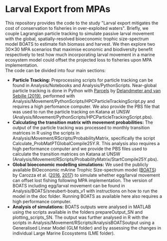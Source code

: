 # Larval Export from MPAs

This repository provides the code to the study "Larval export mitigates the cost of conservation to fisheries in over-exploited waters". Briefly, we couple Lagrangian particle tracking to simulate passive larval movement with the global, spatially-resolved bioeconomic trophic size-spectrum model BOATS to estimate fish biomass and harvest. We then explore two 30✕30 MPA scenarios that maximise economic and biodiversity benefit respectively to test how much incorporating larval movement in a marine ecosystem model could offset the projected loss to fisheries upon MPA implementation. 
<br>
The code can be divided into four main sections:
<br>
* **Particle Tracking:** Preprocessing scripts for particle tracking can be found in Analysis/Notebooks and Analysis/PythonScripts. Near-global particle tracking is done in Python with [Parcels](https://oceanparcels.org/#whatisparcels) by [Delandmeter and van Sebille (2019)](https://www.geosci-model-dev.net/12/3571/2019/gmd-12-3571-2019.html), performed with Analysis/Movement/PythonScripts/HPCParticleTrackingScript.py and requires a high perfomance computer. We also provide the PBS file that was used to run the particle tracking on Katana at UNSW (Analysis/Movement/PythonScripts/HPCParticleTrackingScript.pbs).
* **Calculating the transition matrix with movement probabilities:** The output of the particle tracking was processed to monthly transition matrices in R using the scripts in Analysis/Movement/RScripts/ProbabilityMatrix, specifically the script Calculate_ProbMatPTGlobalCompile25Y.R. This analysis also requires a high performance computer and we provide the PBS files used to calculate the transition matrices on Katana at UNSW (Analysis/Movement/RScripts/ProbabilityMatrix/StartCompile25Y.pbs).
* **Global bioeconomic modelling simulations:** We used the publicly available BiOeconomic mArine Trophic Size-spectrum model ([BOATS](https://github.com/obeg-boats)) by Carozza et al. ([2016](https://earthsystemdynamics.org/wp-content/uploads/2018/05/Carozza-GMD-2016-BOATS.pdf), [2017](https://earthsystemdynamics.org/wp-content/uploads/2018/05/Carozza-PLoS-2017-BOATS.pdf)) to simulate whether egg/larval movement can offset lost fishing following MPA implementation. The version of BOATS including egg/larval movement can be found in Analysis/BOATS/sneubert-boats_v1 with instructions on how to run the model in the doc folder. Running BOATS as available here also requires a high performance computer. 
* **Analysis of simulations:** BOATS outputs were analysed in MATLAB using the scripts available in the folders prepareOutput_SN and plotting_scripts_SN. The output was further analysed in R with the scripts in Analysis/Movement/RScripts/AnalysisBOATSoutput using a Generalised Linear Model (GLM folder) and by assessing the changes in individual Large Marine Ecosystems (LME folder).
